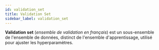 ```yaml
---
id: validation_set
title: Validation Set
sidebar_label: validation_set
---
```

**Validation set** (*ensemble de validation en français*) est un sous-ensemble de l'ensemble de données, distinct de l'ensemble d'apprentissage, utilisé pour ajuster les hyperparamètres.
